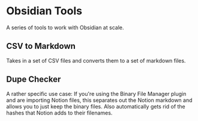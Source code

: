 # Obsidian Tools

A series of tools to work with Obsidian at scale.

## CSV to Markdown

Takes in a set of CSV files and converts them to a set of markdown files.

## Dupe Checker

A rather specific use case: If you're using the Binary File Manager plugin and are importing Notion files, this separates out the Notion markdown and allows you to just keep the binary files. Also automatically gets rid of the hashes that Notion adds to their filenames.
